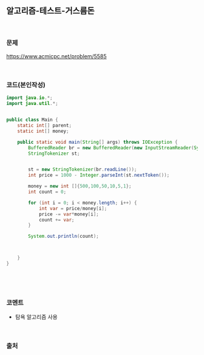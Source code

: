 알고리즘-테스트-거스름돈
---

<br>

### 문제
https://www.acmicpc.net/problem/5585

<br>

### 코드(본인작성)

```java
import java.io.*;
import java.util.*;


public class Main {
    static int[] parent;
    static int[] money;

    public static void main(String[] args) throws IOException {
        BufferedReader br = new BufferedReader(new InputStreamReader(System.in));
        StringTokenizer st;


        st = new StringTokenizer(br.readLine());
        int price = 1000 - Integer.parseInt(st.nextToken());

        money = new int []{500,100,50,10,5,1};
        int count = 0;

        for (int i = 0; i < money.length; i++) {
            int var = price/money[i];
            price -= var*money[i];
            count += var;
        }

        System.out.println(count);



    }
}




```


<br>

### 코멘트
- 탐욕 알고리즘 사용

<br>

### 출처

